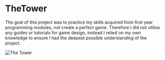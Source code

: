 # TheTower
The goal of this project was to practice my skills acquired from first year programming modules, not create a perfect game.
Therefore I did not utilise any guides or tutorials for game design, instead I relied on my own knowledge to ensure I had the deepest possible understanding of the project.

![The Tower](https://gentian.live/thetower.gif)
